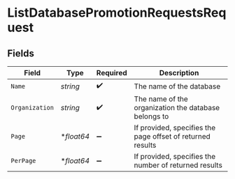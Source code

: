 # ListDatabasePromotionRequestsRequest


## Fields

| Field                                                      | Type                                                       | Required                                                   | Description                                                |
| ---------------------------------------------------------- | ---------------------------------------------------------- | ---------------------------------------------------------- | ---------------------------------------------------------- |
| `Name`                                                     | *string*                                                   | :heavy_check_mark:                                         | The name of the database                                   |
| `Organization`                                             | *string*                                                   | :heavy_check_mark:                                         | The name of the organization the database belongs to       |
| `Page`                                                     | **float64*                                                 | :heavy_minus_sign:                                         | If provided, specifies the page offset of returned results |
| `PerPage`                                                  | **float64*                                                 | :heavy_minus_sign:                                         | If provided, specifies the number of returned results      |